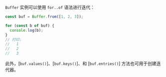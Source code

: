 
`Buffer` 实例可以使用 `for..of` 语法进行迭代：

```js
const buf = Buffer.from([1, 2, 3]);

for (const b of buf) {
  console.log(b);
}
// 打印:
//   1
//   2
//   3
```

此外，[`buf.values()`]、[`buf.keys()`]、和 [`buf.entries()`] 方法也可用于创建迭代器。

